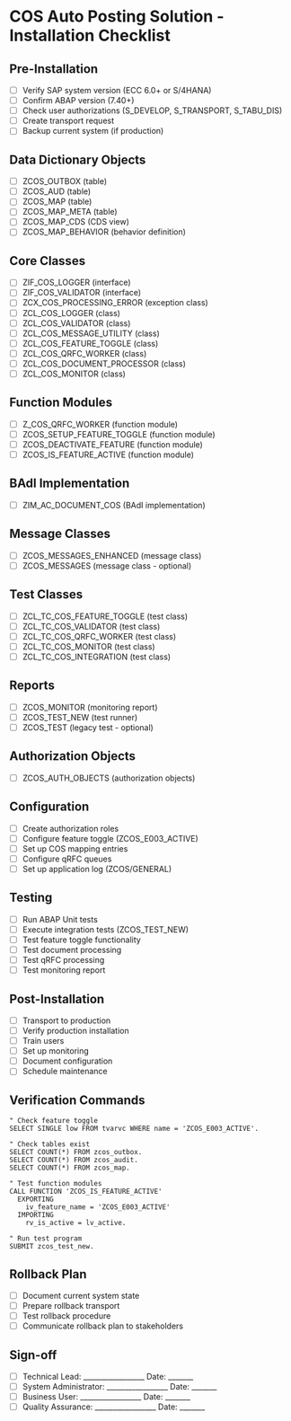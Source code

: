 # COS Auto Posting Solution - Installation Checklist

## Pre-Installation
- [ ] Verify SAP system version (ECC 6.0+ or S/4HANA)
- [ ] Confirm ABAP version (7.40+)
- [ ] Check user authorizations (S_DEVELOP, S_TRANSPORT, S_TABU_DIS)
- [ ] Create transport request
- [ ] Backup current system (if production)

## Data Dictionary Objects
- [ ] ZCOS_OUTBOX (table)
- [ ] ZCOS_AUD (table)
- [ ] ZCOS_MAP (table)
- [ ] ZCOS_MAP_META (table)
- [ ] ZCOS_MAP_CDS (CDS view)
- [ ] ZCOS_MAP_BEHAVIOR (behavior definition)

## Core Classes
- [ ] ZIF_COS_LOGGER (interface)
- [ ] ZIF_COS_VALIDATOR (interface)
- [ ] ZCX_COS_PROCESSING_ERROR (exception class)
- [ ] ZCL_COS_LOGGER (class)
- [ ] ZCL_COS_VALIDATOR (class)
- [ ] ZCL_COS_MESSAGE_UTILITY (class)
- [ ] ZCL_COS_FEATURE_TOGGLE (class)
- [ ] ZCL_COS_QRFC_WORKER (class)
- [ ] ZCL_COS_DOCUMENT_PROCESSOR (class)
- [ ] ZCL_COS_MONITOR (class)

## Function Modules
- [ ] Z_COS_QRFC_WORKER (function module)
- [ ] ZCOS_SETUP_FEATURE_TOGGLE (function module)
- [ ] ZCOS_DEACTIVATE_FEATURE (function module)
- [ ] ZCOS_IS_FEATURE_ACTIVE (function module)

## BAdI Implementation
- [ ] ZIM_AC_DOCUMENT_COS (BAdI implementation)

## Message Classes
- [ ] ZCOS_MESSAGES_ENHANCED (message class)
- [ ] ZCOS_MESSAGES (message class - optional)

## Test Classes
- [ ] ZCL_TC_COS_FEATURE_TOGGLE (test class)
- [ ] ZCL_TC_COS_VALIDATOR (test class)
- [ ] ZCL_TC_COS_QRFC_WORKER (test class)
- [ ] ZCL_TC_COS_MONITOR (test class)
- [ ] ZCL_TC_COS_INTEGRATION (test class)

## Reports
- [ ] ZCOS_MONITOR (monitoring report)
- [ ] ZCOS_TEST_NEW (test runner)
- [ ] ZCOS_TEST (legacy test - optional)

## Authorization Objects
- [ ] ZCOS_AUTH_OBJECTS (authorization objects)

## Configuration
- [ ] Create authorization roles
- [ ] Configure feature toggle (ZCOS_E003_ACTIVE)
- [ ] Set up COS mapping entries
- [ ] Configure qRFC queues
- [ ] Set up application log (ZCOS/GENERAL)

## Testing
- [ ] Run ABAP Unit tests
- [ ] Execute integration tests (ZCOS_TEST_NEW)
- [ ] Test feature toggle functionality
- [ ] Test document processing
- [ ] Test qRFC processing
- [ ] Test monitoring report

## Post-Installation
- [ ] Transport to production
- [ ] Verify production installation
- [ ] Train users
- [ ] Set up monitoring
- [ ] Document configuration
- [ ] Schedule maintenance

## Verification Commands
```abap
" Check feature toggle
SELECT SINGLE low FROM tvarvc WHERE name = 'ZCOS_E003_ACTIVE'.

" Check tables exist
SELECT COUNT(*) FROM zcos_outbox.
SELECT COUNT(*) FROM zcos_audit.
SELECT COUNT(*) FROM zcos_map.

" Test function modules
CALL FUNCTION 'ZCOS_IS_FEATURE_ACTIVE'
  EXPORTING
    iv_feature_name = 'ZCOS_E003_ACTIVE'
  IMPORTING
    rv_is_active = lv_active.

" Run test program
SUBMIT zcos_test_new.
```

## Rollback Plan
- [ ] Document current system state
- [ ] Prepare rollback transport
- [ ] Test rollback procedure
- [ ] Communicate rollback plan to stakeholders

## Sign-off
- [ ] Technical Lead: _________________ Date: _______
- [ ] System Administrator: _________________ Date: _______
- [ ] Business User: _________________ Date: _______
- [ ] Quality Assurance: _________________ Date: _______
